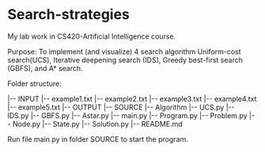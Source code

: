 # Search-strategies
My lab work in CS420-Artificial Intelligence course.

Purpose: To implement (and visualize) 4 search algorithm Uniform-cost search(UCS), Iterative deepening search (IDS), Greedy best-first search (GBFS), and A* search.

Folder structure:

|-- INPUT
    |-- example1.txt
    |-- example2.txt
    |-- example3.txt
    |-- example4.txt
    |-- example5.txt
|-- OUTPUT
|-- SOURCE
        |-- Algorithm
            |-- UCS.py
            |-- IDS.py
            |-- GBFS.py
            |-- Astar.py
    |-- main.py
    |-- Program.py
    |-- Problem.py
    |-- Node.py
    |-- State.py
    |-- Solution.py
|-- README.md

Run file main.py in folder SOURCE to start the program.